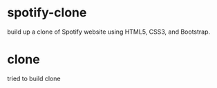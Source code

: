# spotify-clone
build up a clone of Spotify website using HTML5, CSS3, and Bootstrap.

# clone 
tried to build clone
